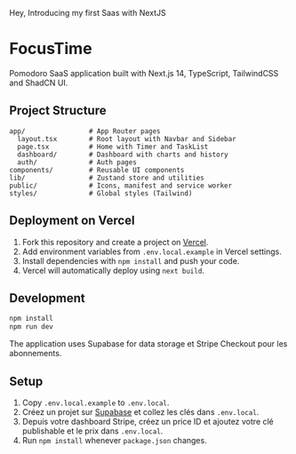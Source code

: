 Hey, 
Introducing my first Saas with NextJS



# FocusTime

Pomodoro SaaS application built with Next.js 14, TypeScript, TailwindCSS and ShadCN UI.

## Project Structure

```
app/                # App Router pages
  layout.tsx        # Root layout with Navbar and Sidebar
  page.tsx          # Home with Timer and TaskList
  dashboard/        # Dashboard with charts and history
  auth/             # Auth pages
components/         # Reusable UI components
lib/                # Zustand store and utilities
public/             # Icons, manifest and service worker
styles/             # Global styles (Tailwind)
```

## Deployment on Vercel

1. Fork this repository and create a project on [Vercel](https://vercel.com).
2. Add environment variables from `.env.local.example` in Vercel settings.
3. Install dependencies with `npm install` and push your code.
4. Vercel will automatically deploy using `next build`.

## Development

```bash
npm install
npm run dev
```

The application uses Supabase for data storage et Stripe Checkout pour les abonnements.

## Setup

1. Copy `.env.local.example` to `.env.local`.
2. Créez un projet sur [Supabase](https://supabase.com) et collez les clés dans `.env.local`.
3. Depuis votre dashboard Stripe, créez un price ID et ajoutez votre clé publishable et le prix dans `.env.local`.
4. Run `npm install` whenever `package.json` changes.
